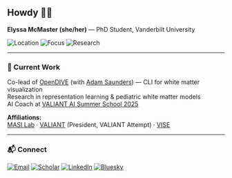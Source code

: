 

## Howdy 🤠👋  
**Elyssa McMaster (she/her)** — PhD Student, Vanderbilt University

![Location](https://img.shields.io/badge/Nashville,%20TN-6a8d73?style=flat&logo=map-pin&logoColor=ffffff)
![Focus](https://img.shields.io/badge/White%20Matter%20Models-cfa5b0?style=flat&logo=brain&logoColor=ffffff)
![Research](https://img.shields.io/badge/Representation%20Learning-6a8d73?style=flat)

---

### 🔬 Current Work
Co-lead of [OpenDIVE](https://github.com/MASILab/open_dive) (with [Adam Saunders](https://github.com/saundersresearch)) — CLI for white matter visualization  
Research in representation learning & pediatric white matter models  
AI Coach at [VALIANT AI Summer School 2025](https://www.vanderbilt.edu/valiant/ai-summer-school-2025/)

**Affiliations:**  
[MASI Lab](https://my.vanderbilt.edu/masi/) · [VALIANT](https://www.vanderbilt.edu/valiant/) (President, VALIANT Attempt) · [VISE](https://www.vanderbilt.edu/vise/)

---

### 📬 Connect
[![Email](https://img.shields.io/badge/Email-elyssa.m.mcmaster@vanderbilt.edu-cfa5b0?style=flat&logo=gmail&logoColor=ffffff)](mailto:elyssa.m.mcmaster@vanderbilt.edu)
[![Scholar](https://img.shields.io/badge/Scholar-Profile-6a8d73?style=flat&logo=googlescholar&logoColor=ffffff)](https://scholar.google.com/citations?user=clsolRwAAAAJ&hl=en)
[![LinkedIn](https://img.shields.io/badge/LinkedIn-Profile-cfa5b0?style=flat&logo=linkedin&logoColor=ffffff)](https://www.linkedin.com/in/elyssa-mcmaster-959696206/)
[![Bluesky](https://img.shields.io/badge/Bluesky-elyssamcmaster.bsky.social-6a8d73?style=flat&logo=bluesky&logoColor=ffffff)](https://bsky.app/profile/elyssamcmaster.bsky.social)






<!--
**ElyssaMcMaster/ElyssaMcMaster** is a ✨ _special_ ✨ repository because its `README.md` (this file) appears on your GitHub profile.
!!!
Here are some ideas to get you started:

- 🔭 I’m currently working on ...
- 🌱 I’m currently learning ...
- 👯 I’m looking to collaborate on ...
- 🤔 I’m looking for help with ...
- 💬 Ask me about ...
- 📫 How to reach me: ...
- 😄 Pronouns: ...
- ⚡ Fun fact: ...
-->

